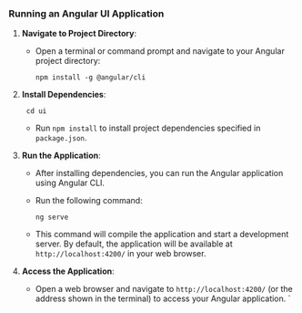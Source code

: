 ### Running an Angular UI Application

1. **Navigate to Project Directory**:
   - Open a terminal or command prompt and navigate to your Angular project directory:
     ```
     npm install -g @angular/cli
     ```

   

3. **Install Dependencies**:
    ```
     cd ui
     ```
   - Run `npm install` to install project dependencies specified in `package.json`.

4. **Run the Application**:
   - After installing dependencies, you can run the Angular application using Angular CLI.
   - Run the following command:
     ```
     ng serve
     ```
   
   - This command will compile the application and start a development server. By default, the application will be available at `http://localhost:4200/` in your web browser.

5. **Access the Application**:
   - Open a web browser and navigate to `http://localhost:4200/` (or the address shown in the terminal) to access your Angular application.
`
